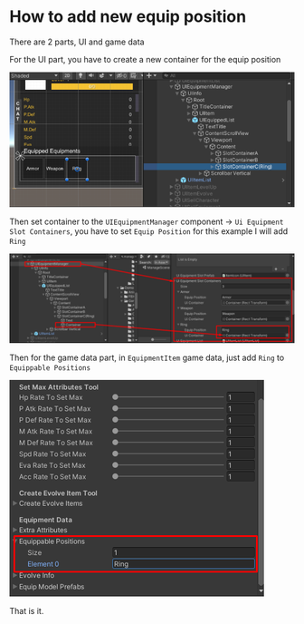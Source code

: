 # How to add new equip position

There are 2 parts, UI and game data

For the UI part, you have to create a new container for the equip position

![](../images/equipPosition001.png)

Then set container to the `UIEquipmentManager` component -> `Ui Equipment Slot Containers`, you have to set `Equip Position` for this example I will add `Ring`

![](../images/equipPosition002.png)

Then for the game data part, in `EquipmentItem` game data, just add `Ring` to `Equippable Positions`

![](../images/equipPosition003.png)

That is it.